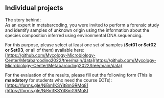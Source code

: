 ## Individual projects

The story behind:<br/>
As an expert in metabarcoding, you were invited to perform a forensic study and identify samples of unknown origin using the information about the species composition inferred using environmental DNA sequencing.

For this purpose, please select at least one set of samples (**Set01 or Set02 or Set03**, or all of them) available here:<br/>
[https://github.com/Mycology-Microbiology-Center/Metabarcoding2022/tree/main/data](https://github.com/Mycology-Microbiology-Center/Metabarcoding2022/tree/main/data)<br/>

For the evaluation of the results, please fill out the following form (This is **mandatory** for students who need the course ECTs):<br/> 
[https://forms.gle/NjBm1KSYit8mGRMq8](https://forms.gle/NjBm1KSYit8mGRMq8)<br/>

